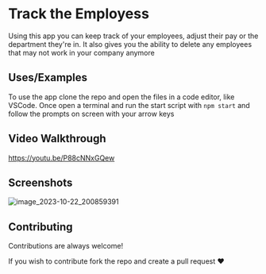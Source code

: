 # Track the Employess

Using this app you can keep track of your employees, adjust their pay or the department they're in. It also gives you the ability to delete any employees that may not work in your company anymore

## Uses/Examples

To use the app clone the repo and open the files in a code editor, like VSCode. Once open a terminal and run the start script with ` npm start ` and follow the prompts on screen with your arrow keys

## Video Walkthrough

https://youtu.be/P88cNNxGQew

## Screenshots

![image_2023-10-22_200859391](https://github.com/TheMikal/Track_The_Employees/assets/131578548/962245ce-b412-4c5c-8925-ccb2e02a2f86)


## Contributing

Contributions are always welcome!

If you wish to contribute fork the repo and create a pull request ♥

